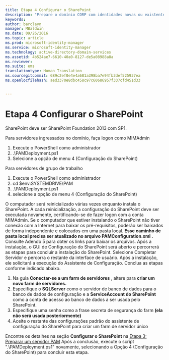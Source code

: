 ```yaml
---
title: Etapa 4 Configurar o SharePoint
description: "Prepare o domínio CORP com identidades novas ou existentes para serem gerenciadas pelo Privileged Identity Manager usando scripts"
keywords: 
author: barclayn
manager: MBaldwin
ms.date: 09/26/2016
ms.topic: article
ms.prod: microsoft-identity-manager
ms.service: microsoft-identity-manager
ms.technology: active-directory-domain-services
ms.assetid: 4b524ae7-6610-40a0-8127-de5a08988a8a
ms.reviewer: 
ms.suite: ems
translationtype: Human Translation
ms.sourcegitcommit: 689c2ef0e4e4a681a398ba7e94fb3def525937ea
ms.openlocfilehash: aed3370e8dbc458c97c60686957f337cfd451d33


---
```


# Etapa 4 Configurar o SharePoint

SharePoint deve ser SharePoint Foundation 2013 com SP1.

Para servidores ingressados no domínio, faça logon como MIMAdmin

1. Execute o PowerShell como administrador
2.  .\PAMDeployment.ps1
3.  Selecione a opção de menu 4 (Configuração do SharePoint)


Para servidores de grupo de trabalho

1. Execute o PowerShell como administrador
2.  cd $env:SYSTEMDRIVE\PAM
3.  .\PAMDeployment.ps1
4. selecione a opção de menu 4 (Configuração do SharePoint)

O computador será reinicializado várias vezes enquanto instala o SharePoint. A cada reinicialização, a configuração do SharePoint deve ser executada novamente, certificando-se de fazer logon com a conta MIMAdmin.
Se o computador que estiver instalando o SharePoint não tiver conexão com a Internet para baixar os pré-requisitos, poderão ser baixados de forma independente e colocados em uma pasta local. **Esse caminho de pasta local precisa ser atualizado no arquivo PAMConfiguration.xml <PrerequisitesBinaryLocation/>.** Consulte Adendo 5 para obter os links para baixar os arquivos.
Após a instalação, o GUI de Configuração do SharePoint será aberto e percorrerá as etapas para concluir a instalação do SharePoint. Selecione Completar Servidor e percorra o restante da interface de usuário. Após a instalação, ele solicitará a execução do Assistente de Configuração. Conclua as etapas conforme indicado abaixo.

1. Na guia **Conectar-se a um farm de servidores** , altere para **criar um novo farm de servidores.**
2. Especifique o **SQLServer** como o servidor de banco de dados para o banco de dados de configuração e a **ServiceAccount do SharePoint** como a conta de acesso ao banco de dados a ser usada pelo SharePoint.
3. Especifique uma senha como a frase secreta de segurança do farm **(ela não será usada posteriormente)**
4. Aceite o restante das configurações padrão do assistente de configuração do SharePoint para criar um farm de servidor único

Encontre os detalhes na seção **Configurar o SharePoint** na [Etapa 3: Preparar um servidor PAM](/microsoft-identity-manager/pam/step-3-prepare-pam-server) Após a conclusão, execute o script ".\PAMDeployment.ps1" novamente, selecionando a Opção 4 (Configuração do SharePoint) para concluir esta etapa.



<!--HONumber=Sep16_HO4-->


